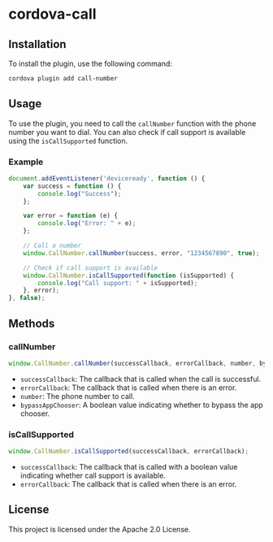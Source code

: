 # cordova-call

## Installation

To install the plugin, use the following command:

```sh
cordova plugin add call-number
```

## Usage

To use the plugin, you need to call the `callNumber` function with the phone number you want to dial. You can also check if call support is available using the `isCallSupported` function.

### Example

```javascript
document.addEventListener('deviceready', function () {
    var success = function () {
        console.log("Success");
    };

    var error = function (e) {
        console.log("Error: " + e);
    };

    // Call a number
    window.CallNumber.callNumber(success, error, "1234567890", true);

    // Check if call support is available
    window.CallNumber.isCallSupported(function (isSupported) {
        console.log("Call support: " + isSupported);
    }, error);
}, false);
```

## Methods

### callNumber

```javascript
window.CallNumber.callNumber(successCallback, errorCallback, number, bypassAppChooser);
```

- `successCallback`: The callback that is called when the call is successful.
- `errorCallback`: The callback that is called when there is an error.
- `number`: The phone number to call.
- `bypassAppChooser`: A boolean value indicating whether to bypass the app chooser.

### isCallSupported

```javascript
window.CallNumber.isCallSupported(successCallback, errorCallback);
```

- `successCallback`: The callback that is called with a boolean value indicating whether call support is available.
- `errorCallback`: The callback that is called when there is an error.

## License

This project is licensed under the Apache 2.0 License.
